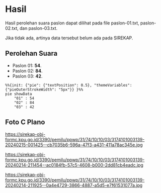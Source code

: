 # Hasil

Hasil perolehan suara paslon dapat dilihat pada file paslon-01.txt, paslon-02.txt, dan paslon-03.txt.

Jika tidak ada, artinya data tersebut belum ada pada SIREKAP.

## Perolehan Suara

 * Paslon 01: **54**.
 * Paslon 02: **84**.
 * Paslon 03: **42**.

```mermaid
%%{init: {"pie": {"textPosition": 0.5}, "themeVariables": {"pieOuterStrokeWidth": "5px"}} }%%
pie showData
    "01" : 54
    "02" : 84
    "03" : 42
```
## Foto C Plano

https://sirekap-obj-formc.kpu.go.id/3390/pemilu/ppwp/31/74/10/10/03/3174101003139-20240215-001425--cb7035b6-596a-47f3-a431-411a78ac345e.jpg

https://sirekap-obj-formc.kpu.go.id/3390/pemilu/ppwp/31/74/10/10/03/3174101003139-20240214-211454--ac0184fb-57c5-4608-b000-2dd81cb4eadc.jpg

https://sirekap-obj-formc.kpu.go.id/3390/pemilu/ppwp/31/74/10/10/03/3174101003139-20240214-211925--0a4e4729-3866-4887-a5d5-e7f61531077a.jpg
